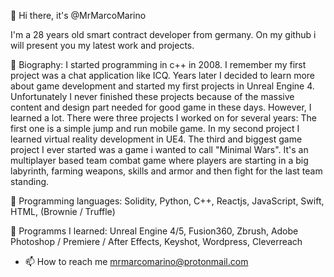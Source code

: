 👋 Hi there, it's @MrMarcoMarino

I'm a 28 years old smart contract developer from germany. On my github i will present you my latest work and projects.

👀 Biography: 
I started programming in c++ in 2008. I remember my first project was a chat application like ICQ. Years later I decided to learn more about game development and started my first projects in Unreal Engine 4. Unfortunately I never finished these projects because of the massive content and design part needed for good game in these days. However, I learned a lot. There were three projects I worked on for several years: The first one is a simple jump and run mobile game. In my second project I learned virtual reality development in UE4. The third and biggest game project I ever started was a game i wanted to call "Minimal Wars". It's an multiplayer based team combat game where players are starting in a big labyrinth, farming weapons, skills and armor and then fight for the last team standing. 

🌱 Programming languages: Solidity, Python, C++, Reactjs, JavaScript, Swift, HTML, (Brownie / Truffle)
 
💞️ Programms I learned: Unreal Engine 4/5, Fusion360, Zbrush, Adobe Photoshop / Premiere / After Effects, Keyshot, Wordpress, Cleverreach

- 📫 How to reach me mrmarcomarino@protonmail.com

<!---
MrMarcoMarino/MrMarcoMarino is a ✨ special ✨ repository because its `README.md` (this file) appears on your GitHub profile.
You can click the Preview link to take a look at your changes.
--->
